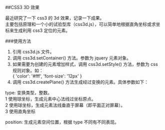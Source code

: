 ##CSS3 3D 效果

最近研究了一下 css3 的 3d 效果，记录一下成果。  
主要包括原理和一个小的试验型库（css3d.js），可以简单地根据直角坐标或求坐标来生成利用 css3 定位的元素。

###使用方法

1. 引用 css3d.js 文件。  
2. 调用 css3d.setContainer() 方法。参数为 jquery 元素对象。  
3. 如果需要为创建的元素增加样式，调用 css3d.setStyle() 方法，参数为 css 规则对象。如：  
    {
        'color': '#fff',
        'font-size': '12px'
    }
4. 调用 css3d.createPlane() 方法生成经过变换的元素。具体参数如下：  

type: 变换类型，整数。  
1 使用球坐标，生成元素中心法线过坐标原点。  
2 使用球坐标，生成元素法线垂直于屏幕（即平面正对屏幕）。  
3 使用直角坐标

position: 生成元素空间位置，根据 type 不同有不同表现。  
